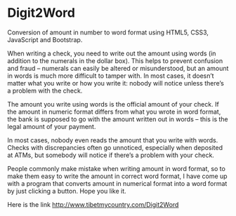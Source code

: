 # Digit2Word
Conversion of amount in number to word format using HTML5, CSS3, JavaScript and Bootstrap. 

When writing a check, you need to write out the amount using words (in addition to the numerals in the dollar box). This helps to prevent confusion and fraud – numerals can easily be altered or misunderstood, but an amount in words is much more difficult to tamper with. In most cases, it doesn’t matter what you write or how you write it: nobody will notice unless there’s a problem with the check.

The amount you write using words is the official amount of your check. If the amount in numeric format differs from what you wrote in word format, the bank is supposed to go with the amount written out in words – this is the legal amount of your payment.

In most cases, nobody even reads the amount that you write with words. Checks with discrepancies often go unnoticed, especially when deposited at ATMs, but somebody will notice if there’s a problem with your check.

People commonly make mistake when writing amount in word format, so to make them easy to write the amount in correct word format, I have come up with a program that converts amount in numerical format into a word format by just clicking a button. Hope you like it.

Here is the link <a href="http://www.tibetmycountry.com/Digit2Word" target="_blank">http://www.tibetmycountry.com/Digit2Word</a>



